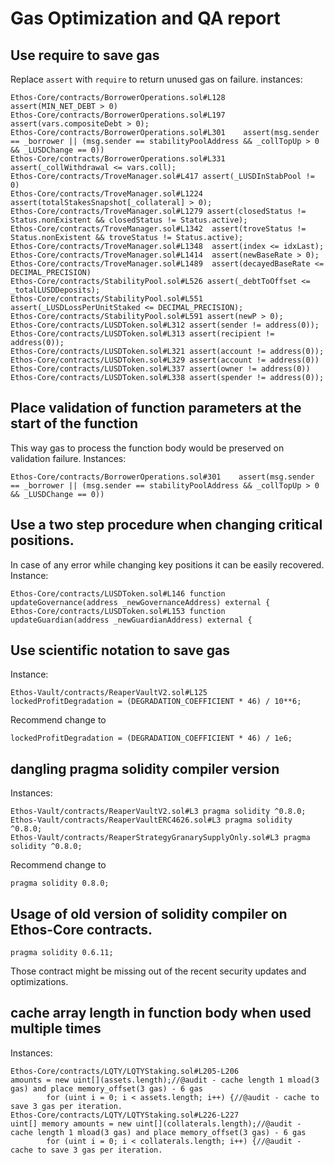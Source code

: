 # Gas Optimization and QA report

## Use require to save gas
Replace `assert` with `require` to return unused gas on failure.
instances:
```
Ethos-Core/contracts/BorrowerOperations.sol#L128    assert(MIN_NET_DEBT > 0)
Ethos-Core/contracts/BorrowerOperations.sol#L197     assert(vars.compositeDebt > 0);
Ethos-Core/contracts/BorrowerOperations.sol#L301    assert(msg.sender == _borrower || (msg.sender == stabilityPoolAddress && _collTopUp > 0 && _LUSDChange == 0))
Ethos-Core/contracts/BorrowerOperations.sol#L331 assert(_collWithdrawal <= vars.coll);
Ethos-Core/contracts/TroveManager.sol#L417 assert(_LUSDInStabPool != 0)
Ethos-Core/contracts/TroveManager.sol#L1224 assert(totalStakesSnapshot[_collateral] > 0);
Ethos-Core/contracts/TroveManager.sol#L1279 assert(closedStatus != Status.nonExistent && closedStatus != Status.active);
Ethos-Core/contracts/TroveManager.sol#L1342  assert(troveStatus != Status.nonExistent && troveStatus != Status.active);
Ethos-Core/contracts/TroveManager.sol#L1348  assert(index <= idxLast);
Ethos-Core/contracts/TroveManager.sol#L1414  assert(newBaseRate > 0);
Ethos-Core/contracts/TroveManager.sol#L1489  assert(decayedBaseRate <= DECIMAL_PRECISION)
Ethos-Core/contracts/StabilityPool.sol#L526 assert(_debtToOffset <= _totalLUSDDeposits);
Ethos-Core/contracts/StabilityPool.sol#L551  assert(_LUSDLossPerUnitStaked <= DECIMAL_PRECISION);
Ethos-Core/contracts/StabilityPool.sol#L591 assert(newP > 0);
Ethos-Core/contracts/LUSDToken.sol#L312 assert(sender != address(0));
Ethos-Core/contracts/LUSDToken.sol#L313 assert(recipient != address(0));
Ethos-Core/contracts/LUSDToken.sol#L321 assert(account != address(0));
Ethos-Core/contracts/LUSDToken.sol#L329 assert(account != address(0))
Ethos-Core/contracts/LUSDToken.sol#L337 assert(owner != address(0))
Ethos-Core/contracts/LUSDToken.sol#L338 assert(spender != address(0));

```

## Place validation of function parameters at the start of the function
This way gas to process the function body would be preserved on validation failure.
Instances:
```
Ethos-Core/contracts/BorrowerOperations.sol#301    assert(msg.sender == _borrower || (msg.sender == stabilityPoolAddress && _collTopUp > 0 && _LUSDChange == 0))
```

## Use a two step procedure when changing critical positions.
In case of any error while changing key positions it can be easily recovered.
Instance:
```
Ethos-Core/contracts/LUSDToken.sol#L146 function updateGovernance(address _newGovernanceAddress) external {
Ethos-Core/contracts/LUSDToken.sol#L153 function updateGuardian(address _newGuardianAddress) external {
```

## Use scientific notation to save gas
Instance:
```
Ethos-Vault/contracts/ReaperVaultV2.sol#L125    lockedProfitDegradation = (DEGRADATION_COEFFICIENT * 46) / 10**6;
```
Recommend change to
```
lockedProfitDegradation = (DEGRADATION_COEFFICIENT * 46) / 1e6;
```

## dangling pragma solidity compiler version
Instances:
```
Ethos-Vault/contracts/ReaperVaultV2.sol#L3 pragma solidity ^0.8.0;
Ethos-Vault/contracts/ReaperVaultERC4626.sol#L3 pragma solidity ^0.8.0;
Ethos-Vault/contracts/ReaperStrategyGranarySupplyOnly.sol#L3 pragma solidity ^0.8.0;
```
Recommend change to
```
pragma solidity 0.8.0;
```

## Usage of old version of solidity compiler on Ethos-Core contracts.
```
pragma solidity 0.6.11;
```
Those contract might be missing out of the recent security updates and optimizations.

## cache array length in function body when used multiple times
Instances:
```
Ethos-Core/contracts/LQTY/LQTYStaking.sol#L205-L206
amounts = new uint[](assets.length);//@audit - cache length 1 mload(3 gas) and place memory_offset(3 gas) - 6 gas
        for (uint i = 0; i < assets.length; i++) {//@audit - cache to save 3 gas per iteration.
Ethos-Core/contracts/LQTY/LQTYStaking.sol#L226-L227
uint[] memory amounts = new uint[](collaterals.length);//@audit - cache length 1 mload(3 gas) and place memory_offset(3 gas) - 6 gas
        for (uint i = 0; i < collaterals.length; i++) {//@audit - cache to save 3 gas per iteration.
```